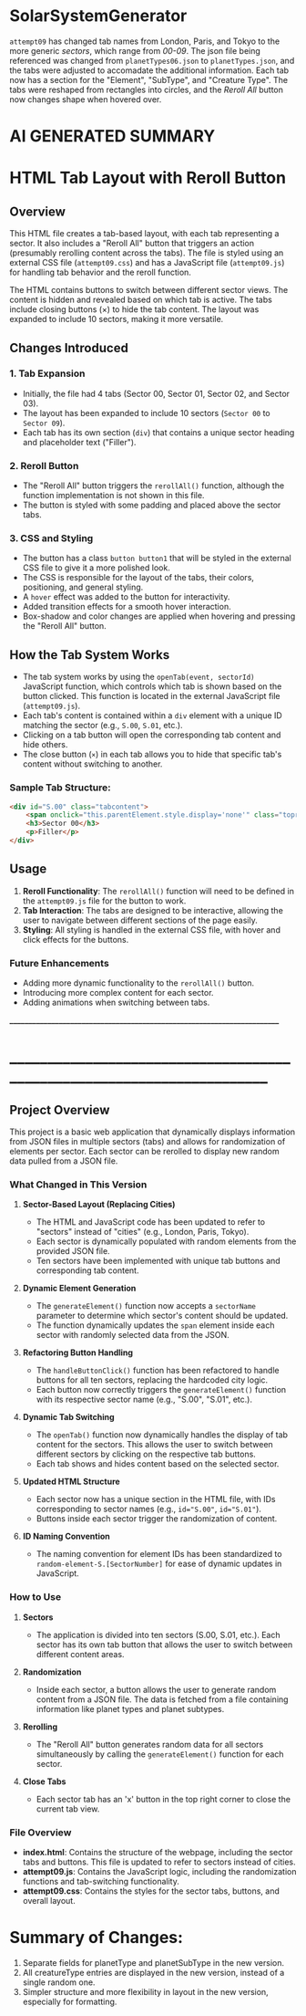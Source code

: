 # SolarSystemGenerator


`attempt09` has changed tab names from London, Paris, and Tokyo to the more generic *sectors*, which range from *00-09*. 
The json file being referenced was changed from  `planetTypes06.json` to `planetTypes.json`, and the tabs were adjusted to accomadate the additional information.
Each tab now has a section for the "Element", "SubType", and "Creature Type".
The tabs were reshaped from rectangles into circles, and the *Reroll All* button now changes shape when hovered over.

# AI GENERATED SUMMARY
# HTML Tab Layout with Reroll Button

## Overview

This HTML file creates a tab-based layout, with each tab representing a sector. It also includes a "Reroll All" button that triggers an action (presumably rerolling content across the tabs). The file is styled using an external CSS file (`attempt09.css`) and has a JavaScript file (`attempt09.js`) for handling tab behavior and the reroll function.

The HTML contains buttons to switch between different sector views. The content is hidden and revealed based on which tab is active. The tabs include closing buttons (×) to hide the tab content. The layout was expanded to include 10 sectors, making it more versatile.

## Changes Introduced

### 1. **Tab Expansion**
   - Initially, the file had 4 tabs (Sector 00, Sector 01, Sector 02, and Sector 03).
   - The layout has been expanded to include 10 sectors (`Sector 00` to `Sector 09`).
   - Each tab has its own section (`div`) that contains a unique sector heading and placeholder text ("Filler").

### 2. **Reroll Button**
   - The "Reroll All" button triggers the `rerollAll()` function, although the function implementation is not shown in this file.
   - The button is styled with some padding and placed above the sector tabs.

### 3. **CSS and Styling**
   - The button has a class `button button1` that will be styled in the external CSS file to give it a more polished look.
   - The CSS is responsible for the layout of the tabs, their colors, positioning, and general styling.
   - A `hover` effect was added to the button for interactivity.
   - Added transition effects for a smooth hover interaction.
   - Box-shadow and color changes are applied when hovering and pressing the "Reroll All" button.

## How the Tab System Works

- The tab system works by using the `openTab(event, sectorId)` JavaScript function, which controls which tab is shown based on the button clicked. This function is located in the external JavaScript file (`attempt09.js`).
- Each tab's content is contained within a `div` element with a unique ID matching the sector (e.g., `S.00`, `S.01`, etc.).
- Clicking on a tab button will open the corresponding tab content and hide others.
- The close button (`×`) in each tab allows you to hide that specific tab's content without switching to another.

### Sample Tab Structure:

```html
<div id="S.00" class="tabcontent">
    <span onclick="this.parentElement.style.display='none'" class="topright">&times</span>
    <h3>Sector 00</h3>
    <p>Filler</p>
</div>
```

## Usage

1. **Reroll Functionality**: The `rerollAll()` function will need to be defined in the `attempt09.js` file for the button to work.
2. **Tab Interaction**: The tabs are designed to be interactive, allowing the user to navigate between different sections of the page easily.
3. **Styling**: All styling is handled in the external CSS file, with hover and click effects for the buttons.

### Future Enhancements

- Adding more dynamic functionality to the `rerollAll()` button.
- Introducing more complex content for each sector.
- Adding animations when switching between tabs.


**_______________________________________________________________________**
# _______________________________________________________________________


## Project Overview

This project is a basic web application that dynamically displays information from JSON files in multiple sectors (tabs) and allows for randomization of elements per sector. Each sector can be rerolled to display new random data pulled from a JSON file.

### What Changed in This Version

1. **Sector-Based Layout (Replacing Cities)**  
   - The HTML and JavaScript code has been updated to refer to "sectors" instead of "cities" (e.g., London, Paris, Tokyo).
   - Each sector is dynamically populated with random elements from the provided JSON file.
   - Ten sectors have been implemented with unique tab buttons and corresponding tab content.

2. **Dynamic Element Generation**  
   - The `generateElement()` function now accepts a `sectorName` parameter to determine which sector's content should be updated.
   - The function dynamically updates the `span` element inside each sector with randomly selected data from the JSON.

3. **Refactoring Button Handling**  
   - The `handleButtonClick()` function has been refactored to handle buttons for all ten sectors, replacing the hardcoded city logic.
   - Each button now correctly triggers the `generateElement()` function with its respective sector name (e.g., "S.00", "S.01", etc.).

4. **Dynamic Tab Switching**  
   - The `openTab()` function now dynamically handles the display of tab content for the sectors. This allows the user to switch between different sectors by clicking on the respective tab buttons.
   - Each tab shows and hides content based on the selected sector.

5. **Updated HTML Structure**  
   - Each sector now has a unique section in the HTML file, with IDs corresponding to sector names (e.g., `id="S.00"`, `id="S.01"`).
   - Buttons inside each sector trigger the randomization of content.

6. **ID Naming Convention**  
   - The naming convention for element IDs has been standardized to `random-element-S.[SectorNumber]` for ease of dynamic updates in JavaScript.

### How to Use

1. **Sectors**  
   - The application is divided into ten sectors (S.00, S.01, etc.). Each sector has its own tab button that allows the user to switch between different content areas.

2. **Randomization**  
   - Inside each sector, a button allows the user to generate random content from a JSON file. The data is fetched from a file containing information like planet types and planet subtypes.

3. **Rerolling**  
   - The "Reroll All" button generates random data for all sectors simultaneously by calling the `generateElement()` function for each sector.

4. **Close Tabs**  
   - Each sector tab has an 'x' button in the top right corner to close the current tab view.

### File Overview

- **index.html**: Contains the structure of the webpage, including the sector tabs and buttons. This file is updated to refer to sectors instead of cities.
- **attempt09.js**: Contains the JavaScript logic, including the randomization functions and tab-switching functionality.
- **attempt09.css**: Contains the styles for the sector tabs, buttons, and overall layout.


# Summary of Changes:
1. Separate fields for planetType and planetSubType in the new version.
2. All creatureType entries are displayed in the new version, instead of a single random one.
3. Simpler structure and more flexibility in layout in the new version, especially for formatting.
